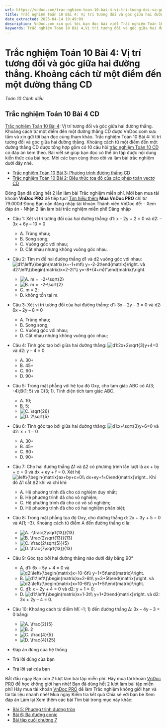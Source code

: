 ```yaml
---
url: https://vndoc.com/trac-nghiem-toan-10-bai-4-vi-tri-tuong-doi-va-goc-giua-hai-duong-thang-khoang-cach-tu-mot-diem-den-mot-duong-thang-cd-291441
title: Trắc nghiệm Toán 10 Bài 4: Vị trí tương đối và góc giữa hai đường thẳng. Khoảng cách từ một điểm đến một đường thẳng CD - Toán 10 Cánh diều - VnDoc.com
date_extracted: 2025-04-14 19:49:09
description: VnDoc.com xin gửi tới bạn đọc bài viết Trắc nghiệm Toán 10 Bài 4: Vị trí tương đối và góc giữa hai đường thẳng. Khoảng cách từ một điểm đến một đường thẳng CD để bạn đọc cùng tham khảo.
keywords: Trắc nghiệm Toán 10 Bài 4,Vị trí tương đối và góc giữa hai đường thẳng,Khoảng cách từ một điểm đến một đường thẳng,toán 10,toán 10 Cd,toán 10 bài 4,trắc nghiệm toán 10,trắc nghiệm toán 10 CD
---
```


# Trắc nghiệm Toán 10 Bài 4: Vị trí tương đối và góc giữa hai đường thẳng. Khoảng cách từ một điểm đến một đường thẳng CD
 _Toán 10 Cánh diều_
## Trắc nghiệm Toán 10 Bài 4 CD
[Trắc nghiệm Toán 10 Bài 4](<https://vndoc.com/trac-nghiem-toan-10-bai-4-vi-tri-tuong-doi-va-goc-giua-hai-duong-thang-khoang-cach-tu-mot-diem-den-mot-duong-thang-cd-291441>): Vị trí tương đối và góc giữa hai đường thẳng. Khoảng cách từ một điểm đến một đường thẳng CD được VnDoc.com sưu tầm và xin gửi tới bạn đọc cùng tham khảo.
Trắc nghiệm Toán 10 Bài 4: Vị trí tương đối và góc giữa hai đường thẳng. Khoảng cách từ một điểm đến một đường thẳng CD được tổng hợp gồm có 10 câu hỏi [trắc nghiệm Toán 10 CD](<https://vndoc.com/trac-nghiem-toan-10-cd>) có đáp án kèm theo. Bài viết sẽ giúp bạn đọc có thể ôn tập được nội dung kiến thức của bài học. Mời các bạn cùng theo dõi và làm bài trắc nghiệm dưới đây nhé.
  * [Trắc nghiệm Toán 10 Bài 3: Phương trình đường thẳng CD](<https://vndoc.com/trac-nghiem-toan-10-bai-3-phuong-trinh-duong-thang-cd-291135>)
  * [Trắc nghiệm Toán 10 Bài 2: Biểu thức tọa độ của các phép toán vectơ CD](<https://vndoc.com/trac-nghiem-toan-10-bai-2-bieu-thuc-toa-do-cua-cac-phep-toan-vecto-cd-291129>)

Đóng
Bạn đã dùng hết 2 lần làm bài Trắc nghiệm miễn phí. Mời bạn mua tài khoản **VnDoc PRO** để tiếp tục\! [Tìm hiểu thêm](</pro>)
**Mua VnDoc PRO** chỉ từ 79.000đ
Đóng
Bạn cần đăng nhập tài khoản Thành viên VnDoc để:
\- Xem đáp án
\- Nhận 2 lần làm bài trắc nghiệm miễn phí\!
Đăng nhập 
  * Câu 1:
Xét vị trí tương đối của hai đường thẳng: d1: x – 2y + 2 = 0 và d2: – 3x + 6y – 10 = 0
    * A. Trùng nhau;
    * B. Song song;
    * C. Vuông góc với nhau;
    * D. Cắt nhau nhưng không vuông góc nhau.
  * Câu 2:
Tìm m để hai đường thẳng d1 và d2 vuông góc với nhau: ![d1:\\left\\{\\begin{matrix}x=-1+mt\\\\ y=-2-2t\\end{matrix}\\right. và d2:\\left\\{\\begin{matrix}x=2-2t'\\\\ y=-8+\(4+m\)t'\\end{matrix}\\right.](https://tex.vdoc.vn?tex=d1%3A%5Cleft%5C%7B%5Cbegin%7Bmatrix%7Dx%3D-1%2Bmt%5C%5C%20y%3D-2-2t%5Cend%7Bmatrix%7D%5Cright.%20v%C3%A0%20d2%3A%5Cleft%5C%7B%5Cbegin%7Bmatrix%7Dx%3D2-2t'%5C%5C%20y%3D-8%2B\(4%2Bm\)t'%5Cend%7Bmatrix%7D%5Cright.)
    * ![A. m =  -2+\\sqrt{2}](https://tex.vdoc.vn?tex=A.%20m%20%3D%C2%A0%20-2%2B%5Csqrt%7B2%7D)
    * ![B. m =  -2-\\sqrt{2}](https://tex.vdoc.vn?tex=B.%20m%20%3D%C2%A0%20-2-%5Csqrt%7B2%7D)
    * C. m = 2;
    * D. không tồn tại m.
  * Câu 3:
Xét vị trí tương đối của hai đường thẳng: d1: 3x – 2y – 3 = 0 và d2: 6x – 2y – 8 = 0
    * A. Trùng nhau;
    * B. Song song;
    * C. Vuông góc với nhau;
    * D. Cắt nhau nhưng không vuông góc nhau;
  * Câu 4:
Tính góc tạo bởi giữa hai đường thẳng: ![d1:2x+2\\sqrt{3}y+4=0](https://tex.vdoc.vn?tex=d1%3A2x%2B2%5Csqrt%7B3%7Dy%2B4%3D0) và d2: y – 4 = 0
    * A. 30∘
    * B. 45∘
    * C. 60∘
    * D. 90∘
  * Câu 5:
Trong mặt phẳng với hệ tọa độ Oxy, cho tam giác ABC có A\(3; -4\);B\(1; 5\) và C\(3; 1\). Tính diện tích tam giác ABC.
    * A. 10;
    * B. 5;
    * ![C. \\sqrt{26}](https://tex.vdoc.vn?tex=C.%20%5Csqrt%7B26%7D)
    * ![D. 2\\sqrt{5}](https://tex.vdoc.vn?tex=D.%202%5Csqrt%7B5%7D)
  * Câu 6:
Tính góc tạo bởi giữa hai đường thẳng: ![d1:x+\\sqrt{3}y+6=0](https://tex.vdoc.vn?tex=d1%3Ax%2B%5Csqrt%7B3%7Dy%2B6%3D0) và d2: x + 1 = 0
    * A. 30∘
    * B. 45∘
    * C. 60∘
    * D. 90∘
  * Câu 7:
Cho hai đường thẳng ∆1 và ∆2 có phương trình lần lượt là ax + by + c = 0 và dx + ey + f = 0. Xét hệ ![\\left\\{\\begin{matrix}ax+by+c=0\\\\ dx+ey+f=0\\end{matrix}\\right.](https://tex.vdoc.vn?tex=%5Cleft%5C%7B%5Cbegin%7Bmatrix%7Dax%2Bby%2Bc%3D0%5C%5C%20dx%2Bey%2Bf%3D0%5Cend%7Bmatrix%7D%5Cright.). Khi đó ∆1 cắt ∆2 khi và chỉ khi:
    * A. Hệ phương trình đã cho có nghiệm duy nhất;
    * B. Hệ phương trình đã cho vô nghiệm;
    * C. Hệ phương trình đã cho có vô số nghiệm;
    * D. Hệ phương trình đã cho có hai nghiệm phân biệt;
  * Câu 8:
Trong mặt phẳng tọa độ Oxy, cho đường thẳng d: 2x + 3y + 5 = 0 và A\(1; –3\). Khoảng cách từ điểm A đến đường thẳng d là:
    * ![A. -\\frac{2\\sqrt{13}}{13}](https://tex.vdoc.vn?tex=A.%20-%5Cfrac%7B2%5Csqrt%7B13%7D%7D%7B13%7D)
    * ![B. \\frac{2\\sqrt{13}}{13}](https://tex.vdoc.vn?tex=B.%20%5Cfrac%7B2%5Csqrt%7B13%7D%7D%7B13%7D)
    * ![C. \\frac{2\\sqrt{5}}{5}](https://tex.vdoc.vn?tex=C.%20%5Cfrac%7B2%5Csqrt%7B5%7D%7D%7B5%7D)
    * ![D. \\frac{7\\sqrt{13}}{13}](https://tex.vdoc.vn?tex=D.%20%5Cfrac%7B7%5Csqrt%7B13%7D%7D%7B13%7D)
  * Câu 9:
Góc tạo bởi hai đường thẳng nào dưới đây bằng 90°
    * A. d1: 6x – 5y + 4 = 0 và ![d2:\\left\\{\\begin{matrix}x=10-6t\\\\ y=1+5t\\end{matrix}\\right.](https://tex.vdoc.vn?tex=d2%3A%5Cleft%5C%7B%5Cbegin%7Bmatrix%7Dx%3D10-6t%5C%5C%20y%3D1%2B5t%5Cend%7Bmatrix%7D%5Cright.)
    * B. ![d1:\\left\\{\\begin{matrix}x=2-6t\\\\ y=3+5t\\end{matrix}\\right.](https://tex.vdoc.vn?tex=d1%3A%5Cleft%5C%7B%5Cbegin%7Bmatrix%7Dx%3D2-6t%5C%5C%20y%3D3%2B5t%5Cend%7Bmatrix%7D%5Cright.) và ![d2:\\left\\{\\begin{matrix}x=10-6t\\\\ y=1+5t\\end{matrix}\\right.](https://tex.vdoc.vn?tex=d2%3A%5Cleft%5C%7B%5Cbegin%7Bmatrix%7Dx%3D10-6t%5C%5C%20y%3D1%2B5t%5Cend%7Bmatrix%7D%5Cright.)
    * C. d1: x – 2y + 4 = 0 và d2: y + 1 = 0;
    * D. ![d1:\\left\\{\\begin{matrix}x=1-3t\\\\ y=1+2t\\end{matrix}\\right.](https://tex.vdoc.vn?tex=d1%3A%5Cleft%5C%7B%5Cbegin%7Bmatrix%7Dx%3D1-3t%5C%5C%20y%3D1%2B2t%5Cend%7Bmatrix%7D%5Cright.) và d2: 3x + 2y – 4 = 0.
  * Câu 10:
Khoảng cách từ điểm M\( –1; 1\) đến đường thẳng ∆: 3x – 4y – 3 = 0 bằng:
    * ![A. \\frac{2}{5}](https://tex.vdoc.vn?tex=A.%20%5Cfrac%7B2%7D%7B5%7D)
    * ![B. 2](https://tex.vdoc.vn?tex=B.%202)
    * ![C. \\frac{4}{5}](https://tex.vdoc.vn?tex=C.%20%5Cfrac%7B4%7D%7B5%7D)
    * ![D. \\frac{4}{25}](https://tex.vdoc.vn?tex=D.%20%5Cfrac%7B4%7D%7B25%7D)

  * Đáp án đúng của hệ thống
  * Trả lời đúng của bạn
  * Trả lời sai của bạn

Bắt đầu ngay
Bạn còn _2_ lượt làm bài tập miễn phí. Hãy mua tài khoản [VnDoc PRO](</pro>) để học không giới hạn nhé\!  Bạn đã dùng hết 2 lượt làm bài tập miễn phí\! Hãy mua tài khoản [VnDoc PRO](</pro>) để làm Trắc nghiệm không giới hạn và tải tài liệu nhanh nhé\!  Mua ngay
Kiểm tra kết quả Chia sẻ với bạn bè Xem đáp án Làm lại
Xem thêm các bài Tìm bài trong mục này khác:
  * [Bài 5: Phương trình đường tròn](</trac-nghiem-toan-10-bai-5-phuong-trinh-duong-tron-cd-291442>)
  * [Bài 6: Ba đường conic](</trac-nghiem-toan-10-bai-6-ba-duong-conic-cd-291445>)
  * [Bài tập cuối chương 7](</trac-nghiem-toan-10-bai-tap-cuoi-chuong-7-cd-291448>)

